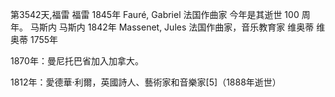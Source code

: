 
第3542天,福雷
福雷 1845年
Fauré, Gabriel 法国作曲家
今年是其逝世 100 周年。
马斯内
马斯内 1842年
Massenet, Jules 法国作曲家，音乐教育家
维奥蒂
维奥蒂 1755年

1870年：曼尼托巴省加入加拿大。

1812年：愛德華·利爾，英國詩人、藝術家和音樂家[5]（1888年逝世）